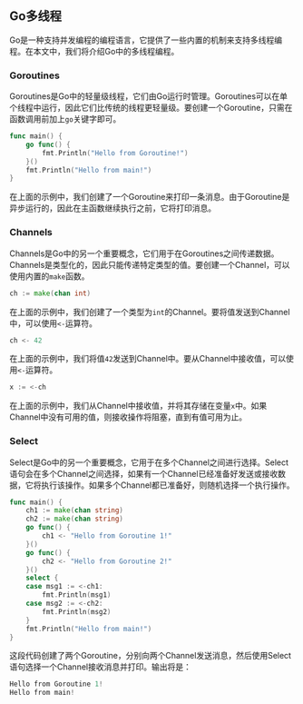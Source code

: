 ## Go多线程

Go是一种支持并发编程的编程语言，它提供了一些内置的机制来支持多线程编程。在本文中，我们将介绍Go中的多线程编程。

### Goroutines

Goroutines是Go中的轻量级线程，它们由Go运行时管理。Goroutines可以在单个线程中运行，因此它们比传统的线程更轻量级。要创建一个Goroutine，只需在函数调用前加上`go`关键字即可。

```go
func main() {
    go func() {
        fmt.Println("Hello from Goroutine!")
    }()
    fmt.Println("Hello from main!")
}
```

在上面的示例中，我们创建了一个Goroutine来打印一条消息。由于Goroutine是异步运行的，因此在主函数继续执行之前，它将打印消息。

### Channels

Channels是Go中的另一个重要概念，它们用于在Goroutines之间传递数据。Channels是类型化的，因此只能传递特定类型的值。要创建一个Channel，可以使用内置的`make`函数。

```go
ch := make(chan int)
```

在上面的示例中，我们创建了一个类型为`int`的Channel。要将值发送到Channel中，可以使用`<-`运算符。

```go
ch <- 42
```

在上面的示例中，我们将值`42`发送到Channel中。要从Channel中接收值，可以使用`<-`运算符。

```go
x := <-ch
```

在上面的示例中，我们从Channel中接收值，并将其存储在变量`x`中。如果Channel中没有可用的值，则接收操作将阻塞，直到有值可用为止。

### Select

Select是Go中的另一个重要概念，它用于在多个Channel之间进行选择。Select语句会在多个Channel之间选择，如果有一个Channel已经准备好发送或接收数据，它将执行该操作。如果多个Channel都已准备好，则随机选择一个执行操作。

```go
func main() {
    ch1 := make(chan string)
    ch2 := make(chan string)
    go func() {
        ch1 <- "Hello from Goroutine 1!"
    }()
    go func() {
        ch2 <- "Hello from Goroutine 2!"
    }()
    select {
    case msg1 := <-ch1:
        fmt.Println(msg1)
    case msg2 := <-ch2:
        fmt.Println(msg2)
    }
    fmt.Println("Hello from main!")
}
```

这段代码创建了两个Goroutine，分别向两个Channel发送消息，然后使用Select语句选择一个Channel接收消息并打印。输出将是：

```go
Hello from Goroutine 1!
Hello from main!
```